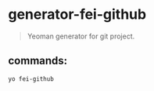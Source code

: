 # generator-fei-github
> Yeoman generator for git project.

## commands:
```shell
yo fei-github
```
